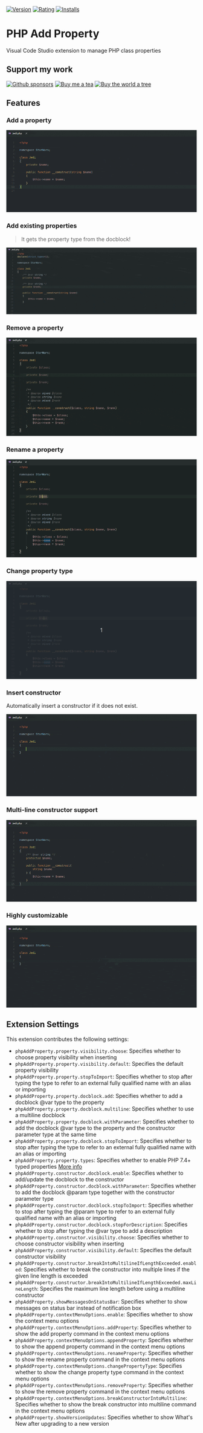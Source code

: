 [![Version](https://vsmarketplacebadge.apphb.com/version-short/kotfire.php-add-property.svg?style=for-the-badge)](https://marketplace.visualstudio.com/items?itemName=kotfire.php-add-property)
[![Rating](https://vsmarketplacebadge.apphb.com/rating-short/kotfire.php-add-property.svg?style=for-the-badge)](https://marketplace.visualstudio.com/items?itemName=kotfire.php-add-property)
[![Installs](https://vsmarketplacebadge.apphb.com/installs/kotfire.php-add-property.svg?style=for-the-badge)](https://marketplace.visualstudio.com/items?itemName=kotfire.php-add-property)

# PHP Add Property

Visual Code Studio extension to manage PHP class properties

## Support my work

[![Github sponsors](https://img.shields.io/badge/Sponsor%20now-181717?style=for-the-badge&logo=github)](https://github.com/sponsors/kotfire)
[![Buy me a tea](https://img.shields.io/badge/Buy%20me%20a%20tea-555555?style=for-the-badge&logo=Ko-fi)](https://ko-fi.com/M4M71TVH1)
[![Buy the world a tree](https://img.shields.io/badge/Buy%20the%20world%20a%20tree-%F0%9F%8C%B3-242424?labelColor=276749&style=for-the-badge)](https://plant.treeware.earth/kotfire/vscode-php-add-property)

## Features

### Add a property

![Add a property demo](images/add.gif)

### Add existing properties

> It gets the property type from the docblock!

![Add existing properties demo](images/existing.gif)

### Remove a property

![Remove a property demo](images/remove.gif)

### Rename a property

![Remove a property demo](images/rename.gif)

### Change property type

![Remove a property demo](images/type.gif)

### Insert constructor

Automatically insert a constructor if it does not exist.

![Insert constructor demo](images/constructor.gif)

### Multi-line constructor support

![Multi-line constructor demo](images/multiline.gif)

### Highly customizable

![Highly customizable demo](images/customizable.gif)

## Extension Settings

This extension contributes the following settings:

* `phpAddProperty.property.visibility.choose`: Specifies whether to choose property visibility when inserting
* `phpAddProperty.property.visibility.default`: Specifies the default property visibility
* `phpAddProperty.property.stopToImport`: Specifies whether to stop after typing the type to refer to an external fully qualified name with an alias or importing
* `phpAddProperty.property.docblock.add`: Specifies whether to add a docblock @var type to the property
* `phpAddProperty.property.docblock.multiline`: Specifies whether to use a multiline docblock
* `phpAddProperty.property.docblock.withParameter`: Specifies whether to add the docblock @var type to the property and the constructor parameter type at the same time
* `phpAddProperty.property.docblock.stopToImport`: Specifies whether to stop after typing the type to refer to an external fully qualified name with an alias or importing
* `phpAddProperty.property.types`: Specifies whether to enable PHP 7.4+ typed properties [More info](https://wiki.php.net/rfc/typed_properties_v2)
* `phpAddProperty.constructor.docblock.enable`: Specifies whether to add/update the docblock to the constructor
* `phpAddProperty.constructor.docblock.withParameter`: Specifies whether to add the docblock @param type together with the constructor parameter type
* `phpAddProperty.constructor.docblock.stopToImport`: Specifies whether to stop after typing the @param type to refer to an external fully qualified name with an alias or importing
* `phpAddProperty.constructor.docblock.stopForDescription`: Specifies whether to stop after typing the @var type to add a description
* `phpAddProperty.constructor.visibility.choose`: Specifies whether to choose constructor visibility when inserting
* `phpAddProperty.constructor.visibility.default`: Specifies the default constructor visibility
* `phpAddProperty.constructor.breakIntoMultilineIfLengthExceeded.enabled`: Specifies whether to break the constructor into multiple lines if the given line length is exceeded
* `phpAddProperty.constructor.breakIntoMultilineIfLengthExceeded.maxLineLength`: Specifies the maximum line length before using a multiline constructor
* `phpAddProperty.showMessagesOnStatusBar`: Specifies whether to show messages on status bar instead of notification box
* `phpAddProperty.contextMenuOptions.enable`: Specifies whether to show the context menu options
* `phpAddProperty.contextMenuOptions.addProperty`: Specifies whether to show the add property command in the context menu options
* `phpAddProperty.contextMenuOptions.appendProperty`: Specifies whether to show the append property command in the context menu options
* `phpAddProperty.contextMenuOptions.renameProperty`: Specifies whether to show the rename property command in the context menu options
* `phpAddProperty.contextMenuOptions.changePropertyType`: Specifies whether to show the change property type command in the context menu options
* `phpAddProperty.contextMenuOptions.removeProperty`: Specifies whether to show the remove property command in the context menu options
* `phpAddProperty.contextMenuOptions.breakConstructorIntoMultiline`: Specifies whether to show the break constructor into multiline command in the context menu options
* `phpAddProperty.showVersionUpdates`: Specifies whether to show What's New after upgrading to a new version
